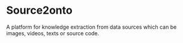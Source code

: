# Source2onto
A platform for knowledge extraction from data sources which can be images, videos, texts or source code.


